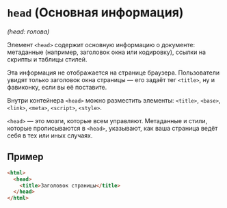 # `head` (Основная информация)

*(head: голова)*

Элемент `<head>` содержит основную информацию о документе: метаданные (например, заголовок окна или кодировку), ссылки на скрипты и таблицы стилей.

Эта информация не отображается на странице браузера. Пользователи увидят только заголовок окна страницы — его задаёт тег `<title>`, ну и фавиконку, если вы её поставите.

Внутри контейнера `<head>` можно разместить элементы: `<title>`, `<base>`, `<link>`, `<meta>`, `<script>`, `<style>`.

`<head>` — это мозги, которые всем управляют. Метаданные и стили, которые прописываются в `<head>`, указывают, как ваша страница ведёт себя в тех или иных случаях.

## Пример

```html
<html>
  <head>
    <title>Заголовок страницы</title>
  </head>
</html>
```
